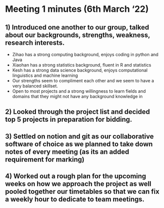 # Meeting 1 minutes (6th March ‘22)

## 1) Introduced one another to our group, talked about our backgrounds, strengths, weakness, research interests.

- Zihao has a strong computing background, enjoys coding in python and Java
- Xiaohan has a strong statistics background, fluent in R and statistics
- Kesh has a strong data science background, enjoys computational linguistics and machine learning
- Our strengths seem to compliment each other and we seem to have a very balanced skillset.
- Open to most projects and a strong willingness to learn fields and domains that they might not have any background knowledge in

## 2) Looked through the project list and decided top 5 projects in preparation for bidding.

## 3) Settled on notion and git as our collaborative software of choice as we planned to take down notes of every meeting (as its an added requirement for marking)

## 4) Worked out a rough plan for the upcoming weeks on how we approach the project as well pooled together our timetables so that we can fix a weekly hour to dedicate to team meetings.
